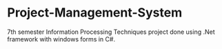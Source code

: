 # Project-Management-System
7th semester Information Processing Techniques project done using .Net framework with windows forms in C#.
